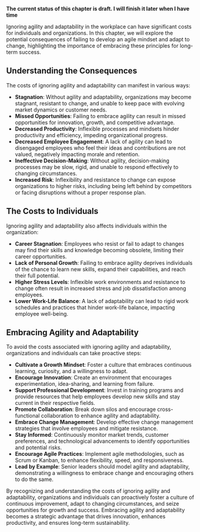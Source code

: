 **The current status of this chapter is draft. I will finish it later when I have time**

Ignoring agility and adaptability in the workplace can have significant costs for individuals and organizations. In this chapter, we will explore the potential consequences of failing to develop an agile mindset and adapt to change, highlighting the importance of embracing these principles for long-term success.

Understanding the Consequences
------------------------------

The costs of ignoring agility and adaptability can manifest in various ways:

* **Stagnation**: Without agility and adaptability, organizations may become stagnant, resistant to change, and unable to keep pace with evolving market dynamics or customer needs.
* **Missed Opportunities**: Failing to embrace agility can result in missed opportunities for innovation, growth, and competitive advantage.
* **Decreased Productivity**: Inflexible processes and mindsets hinder productivity and efficiency, impeding organizational progress.
* **Decreased Employee Engagement**: A lack of agility can lead to disengaged employees who feel their ideas and contributions are not valued, negatively impacting morale and retention.
* **Ineffective Decision-Making**: Without agility, decision-making processes may be slow, rigid, and unable to respond effectively to changing circumstances.
* **Increased Risk**: Inflexibility and resistance to change can expose organizations to higher risks, including being left behind by competitors or facing disruptions without a proper response plan.

The Costs to Individuals
------------------------

Ignoring agility and adaptability also affects individuals within the organization:

* **Career Stagnation**: Employees who resist or fail to adapt to changes may find their skills and knowledge becoming obsolete, limiting their career opportunities.
* **Lack of Personal Growth**: Failing to embrace agility deprives individuals of the chance to learn new skills, expand their capabilities, and reach their full potential.
* **Higher Stress Levels**: Inflexible work environments and resistance to change often result in increased stress and job dissatisfaction among employees.
* **Lower Work-Life Balance**: A lack of adaptability can lead to rigid work schedules and practices that hinder work-life balance, impacting employee well-being.

Embracing Agility and Adaptability
----------------------------------

To avoid the costs associated with ignoring agility and adaptability, organizations and individuals can take proactive steps:

* **Cultivate a Growth Mindset**: Foster a culture that embraces continuous learning, curiosity, and a willingness to adapt.
* **Encourage Innovation**: Create an environment that encourages experimentation, idea-sharing, and learning from failure.
* **Support Professional Development**: Invest in training programs and provide resources that help employees develop new skills and stay current in their respective fields.
* **Promote Collaboration**: Break down silos and encourage cross-functional collaboration to enhance agility and adaptability.
* **Embrace Change Management**: Develop effective change management strategies that involve employees and mitigate resistance.
* **Stay Informed**: Continuously monitor market trends, customer preferences, and technological advancements to identify opportunities and potential risks.
* **Encourage Agile Practices**: Implement agile methodologies, such as Scrum or Kanban, to enhance flexibility, speed, and responsiveness.
* **Lead by Example**: Senior leaders should model agility and adaptability, demonstrating a willingness to embrace change and encouraging others to do the same.

By recognizing and understanding the costs of ignoring agility and adaptability, organizations and individuals can proactively foster a culture of continuous improvement, adapt to changing circumstances, and seize opportunities for growth and success. Embracing agility and adaptability becomes a strategic advantage that drives innovation, enhances productivity, and ensures long-term sustainability.
